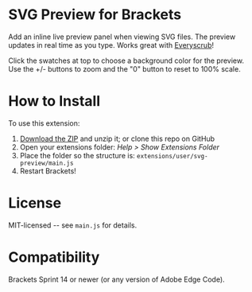 SVG Preview for Brackets
==========
Add an inline live preview panel when viewing SVG files. The preview updates in real time as you type. Works great with [Everyscrub](https://github.com/peterflynn/everyscrub)!

Click the swatches at top to choose a background color for the preview. Use the +/- buttons to zoom and the "0" button to reset to 100% scale.


How to Install
==============
To use this extension:

1. [Download the ZIP](https://github.com/peterflynn/svg-preview/archive/master.zip) and unzip it; or clone this repo on GitHub
2. Open your extensions folder: _Help > Show Extensions Folder_
3. Place the folder so the structure is: `extensions/user/svg-preview/main.js`
4. Restart Brackets!


License
=======
MIT-licensed -- see `main.js` for details.

Compatibility
=============
Brackets Sprint 14 or newer (or any version of Adobe Edge Code).